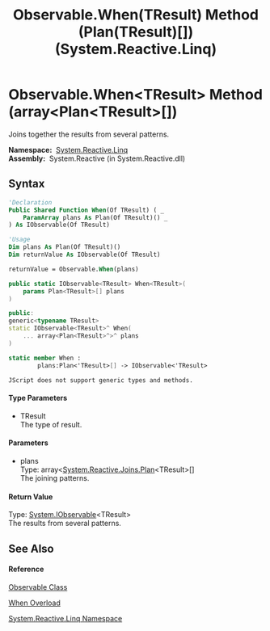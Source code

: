 ﻿---
title: Observable.When(TResult) Method (Plan(TResult)[]) (System.Reactive.Linq)
TOCTitle: When(TResult) Method (Plan(TResult)[])
ms:assetid: M:System.Reactive.Linq.Observable.When``1(System.Reactive.Joins.Plan{``0}[])
ms:mtpsurl: https://msdn.microsoft.com/en-us/library/Hh229889(v=VS.103)
ms:contentKeyID: 36069560
ms.date: 06/28/2011
mtps_version: v=VS.103
dev_langs:
- vb
- csharp
- c++
- fsharp
- jscript
---

# Observable.When\<TResult\> Method (array\<Plan\<TResult\>\[\])

Joins together the results from several patterns.

**Namespace:**  [System.Reactive.Linq](hh211929\(v=vs.103\).md)  
**Assembly:**  System.Reactive (in System.Reactive.dll)

## Syntax

``` vb
'Declaration
Public Shared Function When(Of TResult) ( _
    ParamArray plans As Plan(Of TResult)() _
) As IObservable(Of TResult)
```

``` vb
'Usage
Dim plans As Plan(Of TResult)()
Dim returnValue As IObservable(Of TResult)

returnValue = Observable.When(plans)
```

``` csharp
public static IObservable<TResult> When<TResult>(
    params Plan<TResult>[] plans
)
```

``` c++
public:
generic<typename TResult>
static IObservable<TResult>^ When(
    ... array<Plan<TResult>^>^ plans
)
```

``` fsharp
static member When : 
        plans:Plan<'TResult>[] -> IObservable<'TResult> 
```

``` jscript
JScript does not support generic types and methods.
```

#### Type Parameters

  - TResult  
    The type of result.

#### Parameters

  - plans  
    Type: array\<[System.Reactive.Joins.Plan](hh229039\(v=vs.103\).md)\<TResult\>\[\]  
    The joining patterns.  

#### Return Value

Type: [System.IObservable](https://msdn.microsoft.com/en-us/library/Dd990377)\<TResult\>  
The results from several patterns.  

## See Also

#### Reference

[Observable Class](hh244252\(v=vs.103\).md)

[When Overload](hh244338\(v=vs.103\).md)

[System.Reactive.Linq Namespace](hh211929\(v=vs.103\).md)


